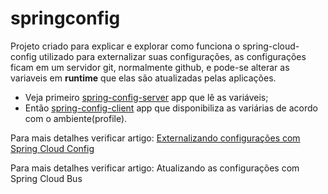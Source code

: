 # springconfig 

Projeto criado para explicar e explorar como funciona o spring-cloud-config utilizado para externalizar suas configurações,
as configurações ficam em um servidor git, normalmente github, e pode-se alterar as variaveis em **runtime** que elas são atualizadas pelas
aplicações.

* Veja primeiro [spring-config-server](https://github.com/cezbatistao/springconfig/tree/master/spring-config-server) app que lê as variáveis;
* Então [spring-config-client](https://github.com/cezbatistao/springconfig/tree/master/spring-config-client) app que disponibiliza as variárias de acordo com o ambiente(profile).

Para mais detalhes verificar artigo: [Externalizando configurações com Spring Cloud Config](https://cezbatistao.wordpress.com/2016/05/18/externalizando-configuracoes-com-spring-cloud/)

Para mais detalhes verificar artigo: Atualizando as configurações com Spring Cloud Bus
